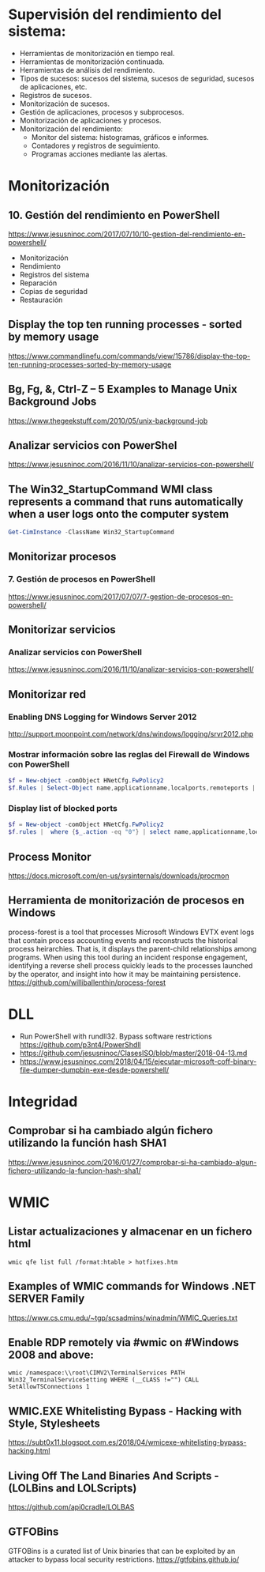 # Supervisión del rendimiento del sistema:
- Herramientas de monitorización en tiempo real.
- Herramientas de monitorización continuada.
- Herramientas de análisis del rendimiento.
- Tipos de sucesos: sucesos del sistema, sucesos de seguridad, sucesos de aplicaciones, etc.
- Registros de sucesos.
- Monitorización de sucesos.
- Gestión de aplicaciones, procesos y subprocesos.
- Monitorización de aplicaciones y procesos.
- Monitorización del rendimiento:
  - Monitor del sistema: histogramas, gráficos e informes.
  - Contadores y registros de seguimiento.
  - Programas acciones mediante las alertas. 

# Monitorización

## 10. Gestión del rendimiento en PowerShell
https://www.jesusninoc.com/2017/07/10/10-gestion-del-rendimiento-en-powershell/

- Monitorización
- Rendimiento
- Registros del sistema
- Reparación
- Copias de seguridad
- Restauración

## Display the top ten running processes - sorted by memory usage
https://www.commandlinefu.com/commands/view/15786/display-the-top-ten-running-processes-sorted-by-memory-usage

## Bg, Fg, &, Ctrl-Z – 5 Examples to Manage Unix Background Jobs
https://www.thegeekstuff.com/2010/05/unix-background-job

## Analizar servicios con PowerShel
https://www.jesusninoc.com/2016/11/10/analizar-servicios-con-powershell/

## The Win32_StartupCommand WMI class represents a command that runs automatically when a user logs onto the computer system
```PowerShell
Get-CimInstance -ClassName Win32_StartupCommand
```

## Monitorizar procesos
### 7. Gestión de procesos en PowerShell
https://www.jesusninoc.com/2017/07/07/7-gestion-de-procesos-en-powershell/

## Monitorizar servicios
### Analizar servicios con PowerShell
https://www.jesusninoc.com/2016/11/10/analizar-servicios-con-powershell/

## Monitorizar red
### Enabling DNS Logging for Windows Server 2012
http://support.moonpoint.com/network/dns/windows/logging/srvr2012.php

### Mostrar información sobre las reglas del Firewall de Windows con PowerShell
```PowerShell
$f = New-object -comObject HNetCfg.FwPolicy2
$f.Rules | Select-Object name,applicationname,localports,remoteports | Out-GridView
```

### Display list of blocked ports
```PowerShell
$f = New-object -comObject HNetCfg.FwPolicy2
$f.rules |  where {$_.action -eq "0"} | select name,applicationname,localports
```

## Process Monitor
https://docs.microsoft.com/en-us/sysinternals/downloads/procmon

## Herramienta de monitorización de procesos en Windows
process-forest is a tool that processes Microsoft Windows EVTX event logs that contain process accounting events and reconstructs the historical process heirarchies. That is, it displays the parent-child relationships among programs. When using this tool during an incident response engagement, identifying a reverse shell process quickly leads to the processes launched by the operator, and insight into how it may be maintaining persistence.
https://github.com/williballenthin/process-forest

# DLL
* Run PowerShell with rundll32. Bypass software restrictions https://github.com/p3nt4/PowerShdll
* https://github.com/jesusninoc/ClasesISO/blob/master/2018-04-13.md
* https://www.jesusninoc.com/2018/04/15/ejecutar-microsoft-coff-binary-file-dumper-dumpbin-exe-desde-powershell/

# Integridad
## Comprobar si ha cambiado algún fichero utilizando la función hash SHA1
https://www.jesusninoc.com/2016/01/27/comprobar-si-ha-cambiado-algun-fichero-utilizando-la-funcion-hash-sha1/

# WMIC

## Listar actualizaciones y almacenar en un fichero html
```MS-DOS
wmic qfe list full /format:htable > hotfixes.htm
```

## Examples of WMIC commands for Windows .NET SERVER Family 
https://www.cs.cmu.edu/~tgp/scsadmins/winadmin/WMIC_Queries.txt

## Enable RDP remotely via #wmic on #Windows 2008 and above: 
```MS-DOS
wmic /namespace:\\root\CIMV2\TerminalServices PATH Win32_TerminalServiceSetting WHERE (__CLASS !="") CALL SetAllowTSConnections 1
```

## WMIC.EXE Whitelisting Bypass - Hacking with Style, Stylesheets
https://subt0x11.blogspot.com.es/2018/04/wmicexe-whitelisting-bypass-hacking.html

## Living Off The Land Binaries And Scripts - (LOLBins and LOLScripts)
https://github.com/api0cradle/LOLBAS

## GTFOBins
GTFOBins is a curated list of Unix binaries that can be exploited by an attacker to bypass local security restrictions.
https://gtfobins.github.io/
